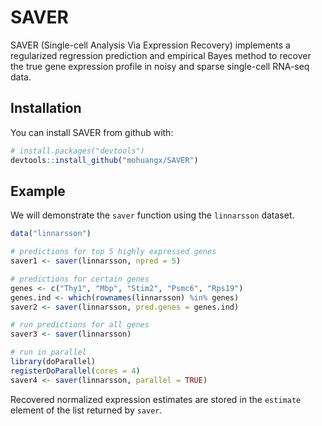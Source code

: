# SAVER

SAVER (Single-cell Analysis Via Expression Recovery) implements a regularized regression prediction and empirical Bayes method to recover the true gene expression profile in noisy and sparse single-cell RNA-seq data.

## Installation

You can install SAVER from github with:

```R
# install.packages("devtools")
devtools::install_github("mohuangx/SAVER")
```

## Example

We will demonstrate the ```saver``` function using the ```linnarsson``` dataset.

```R
data("linnarsson")

# predictions for top 5 highly expressed genes
saver1 <- saver(linnarsson, npred = 5)

# predictions for certain genes
genes <- c("Thy1", "Mbp", "Stim2", "Psmc6", "Rps19")
genes.ind <- which(rownames(linnarsson) %in% genes)
saver2 <- saver(linnarsson, pred.genes = genes.ind)

# run predictions for all genes
saver3 <- saver(linnarsson)

# run in parallel
library(doParallel)
registerDoParallel(cores = 4)
saver4 <- saver(linnarsson, parallel = TRUE)
```

Recovered normalized expression estimates are stored in the ```estimate``` element of the list returned by ```saver```.
